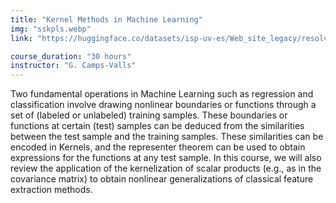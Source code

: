 ```yaml
---
title: "Kernel Methods in Machine Learning"
img: "sskpls.webp"
link: "https://huggingface.co/datasets/isp-uv-es/Web_site_legacy/resolve/main/courses/kernel_course.zip"

course_duration: "30 hours"
instructor: "G. Camps-Valls"
---
```


Two fundamental operations in Machine Learning such as regression and classification involve drawing nonlinear boundaries or functions through a set of (labeled or unlabeled) training samples. These boundaries or functions at certain (test) samples can be deduced from the similarities between the test sample and the training samples. These similarities can be encoded in Kernels, and the representer theorem can be used to obtain expressions for the functions at any test sample. In this course, we will also review the application of the kernelization of scalar products (e.g., as in the covariance matrix) to obtain nonlinear generalizations of classical feature extraction methods.